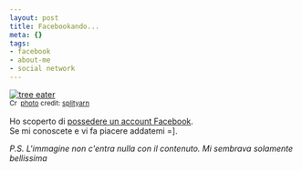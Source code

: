 ```yaml
--- 
layout: post
title: Facebookando...
meta: {}
tags: 
- facebook
- about-me
- social network
---
```

<a href="http://www.flickr.com/photos/33953253@N00/2106242534/" title="tree eater" target="_blank"><img src="http://farm3.static.flickr.com/2409/2106242534_babbfb115b.jpg" alt="tree eater" border="0" /></a>  
<small><a href="http://creativecommons.org/licenses/by-nc-sa/2.0/" title="Attribution-NonCommercial-ShareAlike License" target="_blank"><img src="http://www.lastknight.com/wp-content/plugins/photo-dropper/images/cc.png" alt="Creative Commons License" border="0" width="16" height="16" align="absmiddle" /></a> <a href="http://www.photodropper.com/photos/" target="_blank">photo</a> credit: <a href="http://www.flickr.com/photos/33953253@N00/2106242534/" title="splityarn" target="_blank">splityarn</a></small>  
  
Ho scoperto di [possedere un account Facebook](http://www.facebook.com/profile.php?id=502992052).  
Se mi conoscete e vi fa piacere addatemi =].   
  
*P.S. L'immagine non c'entra nulla con il contenuto. Mi sembrava solamente bellissima*  
  
 
